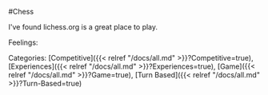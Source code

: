 #Chess

I've found lichess.org is a great place to play.

Feelings: 



Categories: [Competitive]({{< relref "/docs/all.md" >}}?Competitive=true), [Experiences]({{< relref "/docs/all.md" >}}?Experiences=true), [Game]({{< relref "/docs/all.md" >}}?Game=true), [Turn Based]({{< relref "/docs/all.md" >}}?Turn-Based=true)